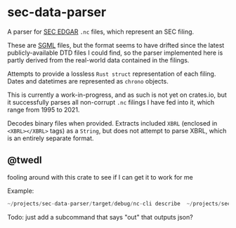 # sec-data-parser

A parser for [SEC EDGAR](https://www.sec.gov/edgar/searchedgar/companysearch.html) `.nc` files,
which represent an SEC filing.

These are [SGML](https://en.wikipedia.org/wiki/Standard_Generalized_Markup_Language) files, but
the format seems to have drifted since the latest publicly-available DTD files I could find, so
the parser implemented here is partly derived from the real-world data contained in the filings.

Attempts to provide a lossless `Rust struct` representation of each filing. Dates and datetimes
are represented as `chrono` objects.

This is currently a work-in-progress, and as such is not yet on crates.io, but it successfully
parses all non-corrupt `.nc` filings I have fed into it, which range from 1995 to 2021.

Decodes binary files when provided. Extracts included `XBRL` (enclosed in `<XBRL></XBRL>` tags)
as a `String`, but does not attempt to parse XBRL, which is an entirely separate format.

## @twedl

fooling around with this crate to see if I can get it to work for me


Example:

```rust
~/projects/sec-data-parser/target/debug/nc-cli describe  ~/projects/sec-data-parser/nc-cli/tests/data/9999999997-22-000248.nc
```

Todo: just add a subcommand that says "out" that outputs json?